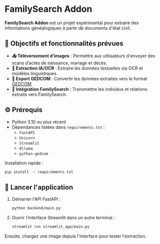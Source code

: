 # FamilySearch Addon

**FamilySearch Addon** est un projet expérimental pour extraire des informations généalogiques à partir de documents d'état civil.

## 🎯 Objectifs et fonctionnalités prévues

- **📤 Téléversement d’images** : Permettre aux utilisateurs d'envoyer des scans d’actes de naissance, mariage et décès.
- **🧠 Extraction IA/OCR** : Extraire les données textuelles via OCR et modèles linguistiques.
- **📄 Export GEDCOM** : Convertir les données extraites vers le format [GEDCOM](https://en.wikipedia.org/wiki/GEDCOM).
- **🔗 Intégration FamilySearch** : Transmettre les individus et relations extraits vers FamilySearch.

## ⚙️ Prérequis

- Python 3.10 ou plus récent
- Dépendances listées dans `requirements.txt` :
  - `FastAPI`
  - `Uvicorn`
  - `Streamlit`
  - `Ollama`
  - `python-gedcom`

Installation rapide :
```bash
pip install -r requirements.txt
```

## 🚀 Lancer l'application

1. Démarrer l'API FastAPI :
   ```bash
   python backend/main.py
   ```
2. Ouvrir l'interface Streamlit dans un autre terminal :
   ```bash
   streamlit run streamlit_app/main.py
   ```

Ensuite, chargez une image depuis l'interface pour tester l'extraction.
